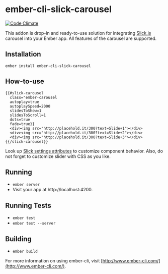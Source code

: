 # ember-cli-slick-carousel
[![Code Climate](https://codeclimate.com/github/igorpreston/ember-cli-slick-carousel/badges/gpa.svg)](https://codeclimate.com/github/igorpreston/ember-cli-slick-carousel)

This addon is drop-in and ready-to-use solution for integrating [Slick.js](http://kenwheeler.github.io/slick/) carousel into your Ember app. All features of the carousel are supported.

## Installation

```
ember install ember-cli-slick-carousel
```

## How-to-use
```
{{#slick-carousel
  class="ember-carousel
  autoplay=true
  autoplaySpeed=2000
  slidesToShow=1
  slidesToScroll=1
  dots=true
  fade=true}}
  <div><img src="http://placehold.it/300?text=Slide+1"></div>
  <div><img src="http://placehold.it/300?text=Slide+2"></div>
  <div><img src="http://placehold.it/300?text=Slide+3"></div>
{{/slick-carousel}}
```
Look up [Slick settings attributes](https://github.com/kenwheeler/slick) to customize component behavior.
Also, do not forget to customize slider with CSS as you like.

## Running

* `ember server`
* Visit your app at http://localhost:4200.

## Running Tests

* `ember test`
* `ember test --server`

## Building

* `ember build`

For more information on using ember-cli, visit [http://www.ember-cli.com/](http://www.ember-cli.com/).
